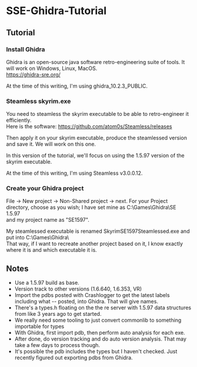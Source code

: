# SSE-Ghidra-Tutorial

## Tutorial

### Install Ghidra

Ghidra is an open-source java software retro-engineering suite of tools.
It will work on Windows, Linux, MacOS.   
https://ghidra-sre.org/

At the time of this writing, I'm using ghidra_10.2.3_PUBLIC.

### Steamless skyrim.exe

You need to steamless the skyrim executable to be able to retro-engineer it efficiently.   
Here is the software:
https://github.com/atom0s/Steamless/releases

Then apply it on your skyrim executable, produce the steamlessed version and save it.
We will work on this one. 

In this version of the tutorial, we'll focus on using the 1.5.97 version of the skyrim executable.

At the time of this writing, I'm using Steamless v3.0.0.12.

### Create your Ghidra project

File -> New project -> Non-Shared project -> next.
For your Project directory, choose as you wish; I have set mine as C:\Games\Ghidra\SE 1.5.97   
and my project name as "SE1597".

My steamlessed executable is renamed SkyrimSE1597Steamlessed.exe and put into C:\Games\Ghidra\   
That way, if I want to recreate another project based on it, I know exactly where it is and which executable it is.

## Notes

- Use a 1.5.97 build as base.
- Version track to other versions (1.6.640, 1.6.353, VR)
- Import the pdbs posted with Crashlogger to get the latest labels including what -- posted, into Ghidra. That will give names.
- There's a types.h floating on the the re server with 1.5.97 data structures from like 3 years ago to get started.
- We really need some tooling to just convert commonlib to something importable for types
- With Ghidra, first import pdb, then perform auto analysis for each exe.
- After done, do version tracking and do auto version analysis. That may take a few days to process though.
- It's possible the pdb includes the types but I haven't checked. Just recently figured out exporting pdbs from Ghidra.
